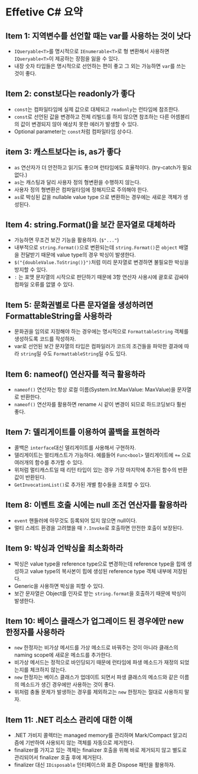 # Effetive C# 요약

## Item 1: 지역변수를 선언할 때는 var를 사용하는 것이 낫다

- `IQueryable<T>`를 명시적으로 `IEnumerable<T>`로 형 변환해서 사용하면 `IQueryable<T>`이 제공하는 장점을 잃을 수 있다.
- 내장 숫자 타입들은 명시적으로 선언하는 편이 좋고 그 외는 가능하면 `var`를 쓰는 것이 좋다.

## Item 2: const보다는 readonly가 좋다

- `const`는 컴파일타임에 실제 값으로 대체되고 `readonly`는 런타임에 참조한다.
- `const`로 선언된 값을 변경하고 전체 리빌드를 하지 않으면 참조하는 다른 어셈블리의 값이 변경되지 않아 예상치 못한 에러가 발생할 수 있다.
- Optional parameter는 `const`처럼 컴파일타임 상수다.

## item 3: 캐스트보다는 is, as가 좋다

- `as` 연산자가 더 안전하고 읽기도 좋으며 런타임에도 효율적이다. (try-catch가 필요없다.)
- `as`는 캐스팅과 달리 사용자 정의 형변환을 수행하지 않는다.
- 사용자 정의 형변환은 컴파일타임에 정해지므로 주의해야 한다.
- `as`로 박싱된 값을 nullable value type 으로 변환하는 경우에는 새로운 객체가 생성된다.

## Item 4: string.Format()을 보간 문자열로 대체하라

- 가능하면 무조건 보간 기능을 활용하자. (`$"..."`)
- 내부적으로 `string.Format()`으로 변환되는데 `string.Format()`은 `object` 배열을 전달받기 때문에 value type의 경우 박싱이 발생한다.
- `$("{doubleValue.ToString()}")`처럼 미리 문자열로 변경하면 불필요한 박싱을 방지할 수 있다.
- `:` 는 포맷 문자열의 시작으로 판단하기 때문에 3항 연산자 사용시에 괄호로 감싸야 컴파일 오류를 없앨 수 있다.

## Item 5: 문화권별로 다른 문자열을 생성하려면 FormattableString을 사용하라

- 문화권을 임의로 지정해야 하는 경우에는 명시적으로 `FormattableString` 객체를 생성하도록 코드를 작성하자.
- var로 선언된 보간 문자열의 타입은 컴파일러가 코드의 조건들을 파악한 결과에 따라 `string`일 수도 `FormattableString`일 수도 있다.

## Item 6: nameof() 연산자를 적극 활용하라

- `nameof()` 연산자는 항상 로컬 이름(System.Int.MaxValue: MaxValue)을 문자열로 반환한다.
- `nameof()` 연산자를 활용하면 rename 시 같이 변경이 되므로 하드코딩보다 훨씬 좋다.

## Item 7: 델리게이트를 이용하여 콜백을 표현하라

- 콜백은 `interface`대신 델리게이트를 사용해서 구현하자.
- 델리게이트는 멀티캐스트가 가능하다. 예를들어 `Func<bool>` 델리게이트에 `+=` 으로 여러개의 함수를 추가할 수 있다.
- 위처럼 멀티캐스트일 때 리턴 타입이 있는 경우 가장 마지막에 추가된 함수의 반환값이 반환된다.
- `GetInvocationList()`로 추가된 개별 함수들을 조회할 수 있다.

## Item 8: 이벤트 호출 시에는 null 조건 연산자를 활용하라

- `event` 핸들러에 아무것도 등록되어 있지 않으면 null이다.
- 멀티 스레드 환경을 고려했을 때 `?.Invoke`로 호출하면 안전한 호출이 보장된다.

## Item 9: 박싱과 언박싱을 최소화하라

- 박싱은 value type을 reference type으로 변경하는데 reference type을 힙에 생성하고 value type의 복사본이 힙에 생성된 reference type 객체 내부에 저장된다.
- Generic을 사용하면 박싱을 피할 수 있다.
- 보간 문자열은 Object를 인자로 받는 `string.format`을 호출하기 때문에 박싱이 발생한다.

## Item 10: 베이스 클래스가 업그레이드 된 경우에만 new 한정자를 사용하라

- `new` 한정자는 비가상 메서드를 가상 메소드로 바꿔주는 것이 아니라 클래스의 naming scope에 새로운 메소드를 추가한다.
- 비가상 메서드는 정적으로 바인딩되기 때문에 런타임에 파생 메소드가 재정의 되었는지를 체크하지 않는다.
- `new` 한정자는 베이스 클래스가 업데이트 되면서 파생 클래스의 메소드와 같은 이름의 메소드가 생긴 경우에만 사용하는 것이 좋다.
- 위처럼 충돌 문제가 발생하는 경우를 제외하고는 `new` 한정자는 절대로 사용하지 말자.

## Item 11: .NET 리소스 관리에 대한 이해

- .NET 가비지 콜렉터는 managed memory를 관리하며 Mark/Compact 알고리즘에 기반하여 사용되지 않는 객체를 자동으로 제거한다.
- finalizer를 가지고 있는 객체는 finalizer 호출을 위해 바로 제거되지 않고 별도로 관리되어서 finalizer 호출 후에 제거된다.
- finalizer 대신 `IDisposable` 인터페이스와 표준 Dispose 패턴을 활용하자.
